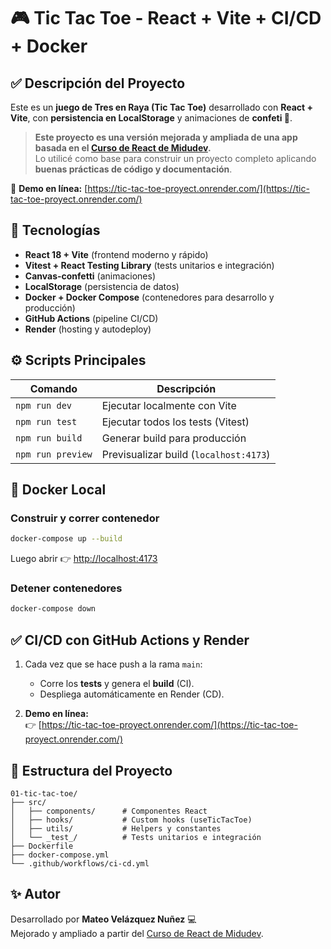 # 🎮 Tic Tac Toe - React + Vite + CI/CD + Docker

## ✅ Descripción del Proyecto

Este es un **juego de Tres en Raya (Tic Tac Toe)** desarrollado con **React + Vite**, con **persistencia en LocalStorage** y animaciones de **confeti 🎉**.

> **Este proyecto es una versión mejorada y ampliada de una app basada en el [Curso de React de Midudev](https://midu.dev).**  
> Lo utilicé como base para construir un proyecto completo aplicando **buenas prácticas de código y documentación**.

🔗 **Demo en línea:** [https://tic-tac-toe-proyect.onrender.com/](https://tic-tac-toe-proyect.onrender.com/)

## 🚀 Tecnologías

- **React 18 + Vite** (frontend moderno y rápido)
- **Vitest + React Testing Library** (tests unitarios e integración)
- **Canvas-confetti** (animaciones)
- **LocalStorage** (persistencia de datos)
- **Docker + Docker Compose** (contenedores para desarrollo y producción)
- **GitHub Actions** (pipeline CI/CD)
- **Render** (hosting y autodeploy)

## ⚙️ Scripts Principales

| Comando             | Descripción                             |
|----------------------|-----------------------------------------|
| `npm run dev`        | Ejecutar localmente con Vite            |
| `npm run test`       | Ejecutar todos los tests (Vitest)       |
| `npm run build`      | Generar build para producción           |
| `npm run preview`    | Previsualizar build (`localhost:4173`)  |

## 🐳 Docker Local

### Construir y correr contenedor
```bash
docker-compose up --build
```
Luego abrir 👉 [http://localhost:4173](http://localhost:4173)

### Detener contenedores
```bash
docker-compose down
```

## ✅ CI/CD con GitHub Actions y Render

1. Cada vez que se hace push a la rama `main`:
   - Corre los **tests** y genera el **build** (CI).
   - Despliega automáticamente en Render (CD).

2. **Demo en línea:**  
   👉 [https://tic-tac-toe-proyect.onrender.com/](https://tic-tac-toe-proyect.onrender.com/)

## 📂 Estructura del Proyecto

```
01-tic-tac-toe/
├── src/
│   ├── components/      # Componentes React
│   ├── hooks/           # Custom hooks (useTicTacToe)
│   ├── utils/           # Helpers y constantes
│   └── _test_/          # Tests unitarios e integración
├── Dockerfile
├── docker-compose.yml
└── .github/workflows/ci-cd.yml
```

## ✨ Autor

Desarrollado por **Mateo Velázquez Nuñez** 💻  
Mejorado y ampliado a partir del [Curso de React de Midudev](https://midu.dev).
